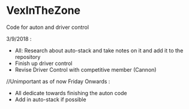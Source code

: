 # VexInTheZone
Code for auton and driver control

3/9/2018 :
- All: Research about auto-stack and take notes on it and add it to the repository
- Finish up driver control
- Revise Driver Control with competitive member (Cannon)



//Unimportant as of now
Friday Onwards :
- All dedicate towards finishing the auton code
- Add in auto-stack if possible
